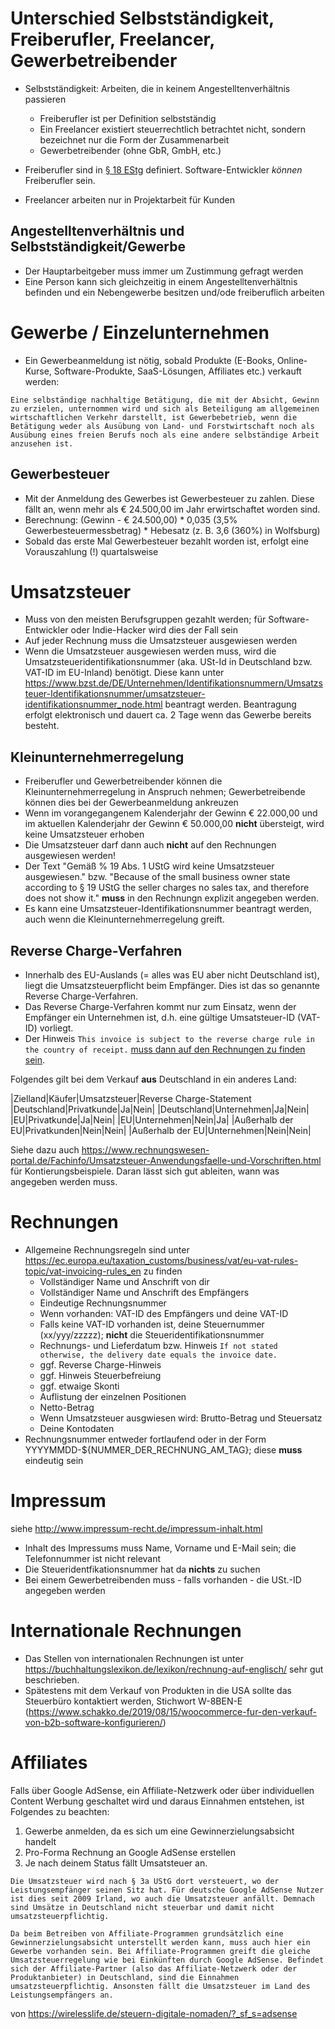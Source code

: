 # Unterschied Selbstständigkeit, Freiberufler, Freelancer, Gewerbetreibender

- Selbstständigkeit: Arbeiten, die in keinem Angestelltenverhältnis passieren
  - Freiberufler ist per Definition selbstständig
  - Ein Freelancer existiert steuerrechtlich betrachtet nicht, sondern bezeichnet nur die Form der Zusammenarbeit
  - Gewerbetreibender (ohne GbR, GmbH, etc.)
  
 - Freiberufler sind in [§ 18 EStg](https://www.gesetze-im-internet.de/estg/__18.html) definiert. Software-Entwickler *können* Freiberufler sein.
 - Freelancer arbeiten nur in Projektarbeit für Kunden
 
 ## Angestelltenverhältnis und Selbstständigkeit/Gewerbe
 - Der Hauptarbeitgeber muss immer um Zustimmung gefragt werden
 - Eine Person kann sich gleichzeitig in einem Angestelltenverhältnis befinden und ein Nebengewerbe besitzen und/ode freiberuflich arbeiten

# Gewerbe / Einzelunternehmen
- Ein Gewerbeanmeldung ist nötig, sobald Produkte (E-Books, Online-Kurse, Software-Produkte, SaaS-Lösungen, Affiliates etc.) verkauft werden:
```
Eine selbständige nachhaltige Betätigung, die mit der Absicht, Gewinn zu erzielen, unternommen wird und sich als Beteiligung am allgemeinen wirtschaftlichen Verkehr darstellt, ist Gewerbebetrieb, wenn die Betätigung weder als Ausübung von Land- und Forstwirtschaft noch als Ausübung eines freien Berufs noch als eine andere selbständige Arbeit anzusehen ist.
```

## Gewerbesteuer
- Mit der Anmeldung des Gewerbes ist Gewerbesteuer zu zahlen. Diese fällt an, wenn mehr als € 24.500,00 im Jahr erwirtschaftet worden sind.
- Berechnung: (Gewinn - € 24.500,00) * 0,035 (3,5% Gewerbesteuermessbetrag) * Hebesatz (z. B. 3,6 (360%) in Wolfsburg)
- Sobald das erste Mal Gewerbesteuer bezahlt worden ist, erfolgt eine Vorauszahlung (!) quartalsweise

# Umsatzsteuer
- Muss von den meisten Berufsgruppen gezahlt werden; für Software-Entwickler oder Indie-Hacker wird dies der Fall sein
- Auf jeder Rechnung muss die Umsatzsteuer ausgewiesen werden
- Wenn die Umsatzsteuer ausgewiesen werden muss, wird die Umsatzsteueridentifikationsnummer (aka. USt-Id in Deutschland bzw. VAT-ID im EU-Inland) benötigt. Diese kann unter https://www.bzst.de/DE/Unternehmen/Identifikationsnummern/Umsatzsteuer-Identifikationsnummer/umsatzsteuer-identifikationsnummer_node.html beantragt werden. Beantragung erfolgt elektronisch und dauert ca. 2 Tage wenn das Gewerbe bereits besteht.

## Kleinunternehmerregelung 
- Freiberufler und Gewerbetreibender können die Kleinunternehmerregelung in Anspruch nehmen; Gewerbetreibende können dies bei der Gewerbeanmeldung ankreuzen
- Wenn im vorangegangenem Kalenderjahr der Gewinn € 22.000,00 und im aktuellen Kalenderjahr der Gewinn € 50.000,00 **nicht** übersteigt, wird keine Umsatzsteuer erhoben
- Die Umsatzsteuer darf dann auch **nicht** auf den Rechnungen ausgewiesen werden!
- Der Text "Gemäß % 19 Abs. 1 UStG wird keine Umsatzsteuer ausgewiesen." bzw. "Because of the small business owner state according to § 19 UStG the seller charges no sales tax, and therefore does not show it." **muss** in den Rechnungn explizit angegeben werden.
- Es kann eine Umsatzsteuer-Identifikationsnummer beantragt werden, auch wenn die Kleinunternehmerregelung greift.

## Reverse Charge-Verfahren
- Innerhalb des EU-Auslands (= alles was EU aber nicht Deutschland ist), liegt die Umsatzsteuerpflicht beim Empfänger. Dies ist das so genannte Reverse Charge-Verfahren.
- Das Reverse Charge-Verfahren kommt nur zum Einsatz, wenn der Empfänger ein Unternehmen ist, d.h. eine gültige Umsatsteuer-ID (VAT-ID) vorliegt.
- Der Hinweis `This invoice is subject to the reverse charge rule in the country of receipt.` [muss dann auf den Rechnungen zu finden sein](https://community.xero.com/business/discussion/40695317).

Folgendes gilt bei dem Verkauf **aus** Deutschland in ein anderes Land:

|Zielland|Käufer|Umsatzsteuer|Reverse Charge-Statement
|Deutschland|Privatkunde|Ja|Nein|
|Deutschland|Unternehmen|Ja|Nein|
|EU|Privatkunde|Ja|Nein|
|EU|Unternehmen|Nein|Ja|
|Außerhalb der EU|Privatkunden|Nein|Nein|
|Außerhalb der EU|Unternehmen|Nein|Nein|

Siehe dazu auch https://www.rechnungswesen-portal.de/Fachinfo/Umsatzsteuer-Anwendungsfaelle-und-Vorschriften.html für Kontierungsbeispiele. Daran lässt sich gut ableiten, wann was angegeben werden muss.

# Rechnungen

- Allgemeine Rechnungsregeln sind unter https://ec.europa.eu/taxation_customs/business/vat/eu-vat-rules-topic/vat-invoicing-rules_en zu finden
  - Vollständiger Name und Anschrift von dir
  - Vollständiger Name und Anschrift des Empfängers
  - Eindeutige Rechnungsnummer
  - Wenn vorhanden: VAT-ID des Empfängers und deine VAT-ID
  - Falls keine VAT-ID vorhanden ist, deine Steuernummer (xx/yyy/zzzzz); **nicht** die Steueridentifikationsnummer
  - Rechnungs- und Lieferdatum bzw. Hinweis `If not stated otherwise, the delivery date equals the invoice date.`
  - ggf. Reverse Charge-Hinweis
  - ggf. Hinweis Steuerbefreiung
  - ggf. etwaige Skonti
  - Auflistung der einzelnen Positionen
  - Netto-Betrag
  - Wenn Umsatzsteuer ausgwiesen wird: Brutto-Betrag und Steuersatz
  - Deine Kontodaten
- Rechnungsnummer entweder fortlaufend oder in der Form YYYYMMDD-${NUMMER_DER_RECHNUNG_AM_TAG}; diese **muss** eindeutig sein

# Impressum
siehe http://www.impressum-recht.de/impressum-inhalt.html

- Inhalt des Impressums muss Name, Vorname und E-Mail sein; die Telefonnummer ist nicht relevant
- Die Steueridentfikationsnummer hat da **nichts** zu suchen
- Bei einem Gewerbetreibenden muss - falls vorhanden - die USt.-ID angegeben werden

# Internationale Rechnungen
- Das Stellen von internationalen Rechnungen ist unter https://buchhaltungslexikon.de/lexikon/rechnung-auf-englisch/ sehr gut beschrieben. 
- Spätestens mit dem Verkauf von Produkten in die USA sollte das Steuerbüro kontaktiert werden, Stichwort W-8BEN-E (https://www.schakko.de/2019/08/15/woocommerce-fur-den-verkauf-von-b2b-software-konfigurieren/)

# Affiliates
Falls über Google AdSense, ein Affiliate-Netzwerk oder über individuellen Content Werbung geschaltet wird und daraus Einnahmen entstehen, ist Folgendes zu beachten:
1. Gewerbe anmelden, da es sich um eine Gewinnerzielungsabsicht handelt
2. Pro-Forma Rechnung an Google AdSense erstellen
3. Je nach deinem Status fällt Umsatsteuer an.

```
Die Umsatzsteuer wird nach § 3a UStG dort versteuert, wo der Leistungsempfänger seinen Sitz hat. Für deutsche Google AdSense Nutzer ist dies seit 2009 Irland, wo auch die Umsatzsteuer anfällt. Demnach sind Umsätze in Deutschland nicht steuerbar und damit nicht umsatzsteuerpflichtig.

Da beim Betreiben von Affiliate-Programmen grundsätzlich eine Gewinnerzielungsabsicht unterstellt werden kann, muss auch hier ein Gewerbe vorhanden sein. Bei Affiliate-Programmen greift die gleiche Umsatzsteuerregelung wie bei Einkünften durch Google AdSense. Befindet sich der Affiliate-Partner (also das Affiliate-Netzwerk oder der Produktanbieter) in Deutschland, sind die Einnahmen umsatzsteuerpflichtig. Ansonsten fällt die Umsatzsteuer im Land des Leistungsempfängers an.
```
von https://wirelesslife.de/steuern-digitale-nomaden/?_sf_s=adsense
